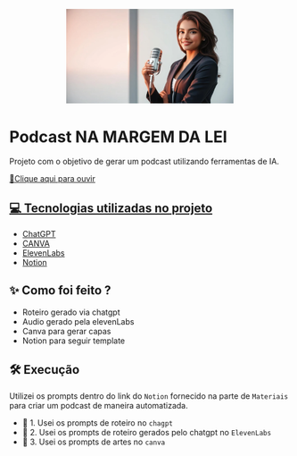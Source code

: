 <p align="center">
    <img width="300" src="image.webp">
</p>

# Podcast NA MARGEM DA LEI  

Projeto com o objetivo de gerar um podcast utilizando ferramentas de IA.

<a href="https://github.com/alehossoe/prompts-for-podcast-generate-by-ia/blob/32194c88dddae2ef4d73fa95f74af969500614bf/Podcast_Margem%20da%20Lei.mp3"> 📕Clique aqui para ouvir


## 💻 Tecnologias utilizadas no projeto

- [ChatGPT](https://chat.openai.com/) 
- [CANVA](https://www.canva.com/dream-lab)
- [ElevenLabs](https://beta.elevenlabs.io/)
- [Notion](https://www.notion.so/PAS-Podcast-AI-Studio-17829124cad0809abe8ccd099f26bf74/)

## ✨ Como foi feito ?

- Roteiro gerado via chatgpt
- Audio gerado pela elevenLabs
- Canva para gerar capas
- Notion para seguir template 

## 🛠️ Execução

Utilizei os prompts dentro do link do `Notion` fornecido na parte de `Materiais` para criar um podcast de maneira automatizada.

- 🤖 1. Usei os prompts de roteiro no `chagpt`
- 🤖 2. Usei os prompts de roteiro gerados pelo chatgpt no  `ElevenLabs`
- 🤖 3. Usei os prompts de artes no `canva`
